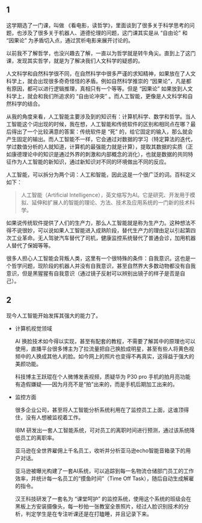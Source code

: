 ## 1

这学期选了一门课，叫做 《看电影，读哲学》，里面谈到了很多关于科学思考的问题，也涉及了很多关于机器人、道德伦理的问题，这门课其实是从 “自由论” 和 “因果论” 为矛盾切入点，通过赏析电影来展开讨论的。

以前我不了解哲学，也没兴趣去了解，一直以为哲学就是转牛角尖。直到上了这门课，发现其实哲学，就是为了解决我们人文科学的疑惑的。

人文科学和自然科学很不同，在自然科学中很多严谨的求知精神，如果放在了人文科学上，就会出现很多奇奇怪怪的矛盾。例如自然科学推崇的 “因果论”，凡是都有原因，都可以进行逻辑推理，真相只有一个等等。但是 “因果论” 如果放到人文科学上，就会和我们所追求的 “自由论冲突” 。而人工智能，更像是人文科学和自然科学的结合。

从我的角度来看，人工智能主要涉及到的知识有：计算机科学、数学和哲学。当人工智能这个词出现的时候，我在想，人工智能和传统软件的区别和相同点在哪？最后得出了一个比较满意的答案：传统软件是 “死” 的，给它固定的输入，那么就会产生固定的输出。而人工智能不一样，它会通过对数据的学习（特定算法的迭代，学过数值分析的人就知道，计算机的最强能力就是计算），提取其数据的实质（正如康德理论中的知识是通过外界的刺激和内部概念的消化），也就是数据的共同特征作为人工智能的新知识，通过新知识对不同的环境做出不同的反应。

人工智能，可以拆分为两个词：人工和智能，因此这是一个很广泛的词。百科定义如下：

> 人工智能（Artificial Intelligence），英文缩写为AI。它是研究、开发用于模拟、延伸和扩展人的智能的理论、方法、技术及应用系统的一门新的技术科学。

如果说传统软件提供了人们的生产力，那么人工智能就是称为生产力。这种想法不得不说很妙，可以说如果人工智能进入成熟阶段，替代生产力的理由足以引起第四次工业革命。无人驾驶汽车替代了司机，健康监控系统替代了普通会诊，加用机器人替代了保姆等等。

很多人担心人工智能会背叛人类，这里有一个很特殊的条件：自我意识。这也是一个哲学问题，现阶段的机器人并没有自我意识，甚至自然界大多数动物都没有自我意识，但是黑猩猩有自我意识（通过镜子反射可以辨别出镜子的样子是否是自己）。

## 2

现今人工智能开始发挥其强大的能力了。

- 计算机视觉领域

  AI 换脸技术如今得以实现，甚至有配套的教程，不需要了解其中的原理也可以使用，直播平台很多博主为了拉流量把自己换脸成明星，甚至有些人将黄色视频中的人换成其他人的脸。如今网上的照片也变得不再真实，这得益于强大的美颜功能。

  科技博主王跃琨在个人微博发表视频，质疑华为 P30 pro 手机的拍月亮功能有造假嫌疑——因为月亮不是“拍”出来的，而是手机后期加工出来的。 

- 监控方面

  很多企业公司，甚至将人工智能分析系统利用在了监控员工上面，这谁顶得住，没有人想被监视着工作。

  IBM 研发出一套人工智能系统，可对员工的离职时间进行预测，通过该系统降低员工的离职率。

  亚马逊在全世界雇佣上千名员工，收听并分析亚马逊echo智能音箱录下的用户对话。

  亚马逊被曝光构建了一套AI系统，可以追踪到每一名物流仓储部门员工的工作效率，并统计每一名员工的“摸鱼时间”（Time Off Task），随后自动生成解雇的指令。

  汉王科技研发了一套名为 “课堂呵护” 的监控系统，使用这个系统的班级会在黑板上方安装摄像头，每一秒拍一张教室全景照片，经过人脸识别技术的分析，判定学生是在专注听课还是在打瞌睡，并且记录下来。



